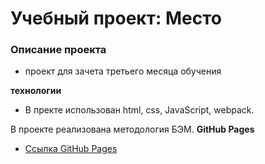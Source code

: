 # Учебный проект: Место

### Описание проекта
* проект для зачета третьего месяца обучения

**технологии**
* В пректе использован html, css, JavaScript, webpack.

В проекте реализована методология БЭМ.
**GitHub Pages**

* [Ссылка GitHub Pages](https://karkachevich.github.io/mesto-project/)
